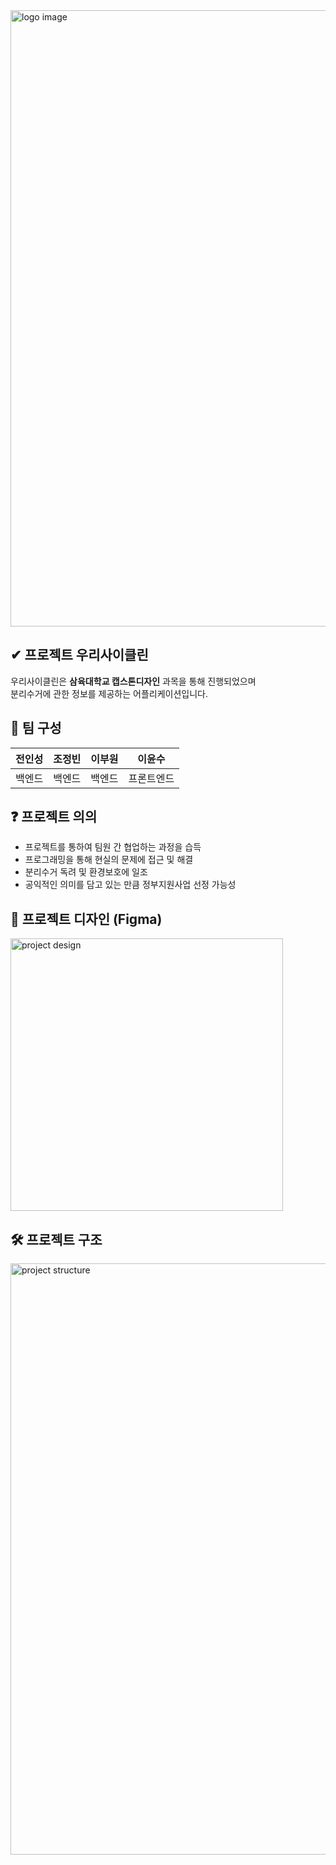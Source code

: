 <img width="986" alt="logo image" src="https://user-images.githubusercontent.com/101182523/205540530-c54067ff-0b4f-4756-a8aa-b2ceda315f4e.png">

## ✔︎ 프로젝트 우리사이클린

우리사이클린은 **삼육대학교 캡스톤디자인** 과목을 통해 진행되었으며<br>
분리수거에 관한 정보를 제공하는 어플리케이션입니다.<br>


## 👤 팀 구성
| 전인성 | 조정빈 | 이부원 | 이윤수 |
| --- | --- | --- | --- |
| 백엔드 | 백엔드 | 백엔드 | 프론트엔드  |

## ❓ 프로젝트 의의
- 프로젝트를 통하여 팀원 간 협업하는 과정을 습득
- 프로그래밍을 통해 현실의 문제에 접근 및 해결 
- 분리수거 독려 및 환경보호에 일조
- 공익적인 의미를 담고 있는 만큼 정부지원사업 선정 가능성

## 🎨 프로젝트 디자인 (Figma)
<img width="436" alt="project design" src="https://user-images.githubusercontent.com/101182523/205540547-f32c615e-f709-4289-be69-5d5a3210d047.png">

## 🛠 프로젝트 구조 
<img width="946" alt="project structure" src="https://user-images.githubusercontent.com/101182523/205540545-3c7c8bbc-e4aa-4e69-85fc-0083f5b0cc3f.png">

